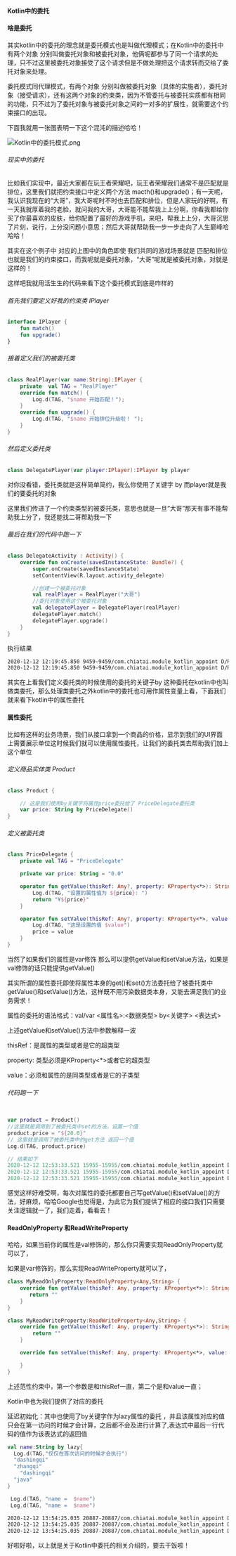 #### Kotlin中的委托

#### 啥是委托

其实kotlin中的委托的理念就是委托模式也是叫做代理模式；在Kotlin中的委托中有两个对象 分别叫做委托对象和被委托对象，他俩呢都参与了同一个请求的处理，只不过这里被委托对象接受了这个请求但是不做处理把这个请求转而交给了委托对象来处理。

委托模式同代理模式，有两个对象 分别叫做被委托对象（具体的实施者），委托对象（接受请求），还有这两个对象的约束类，因为不管委托与被委托实质都有相同的功能，只不过为了委托对象与被委托对象之间的一对多的扩展性，就需要这个约束接口的出现。

下面我就用一张图表明一下这个混沌的描述哈哈！

![Kotlin中的委托模式.png](https://upload-images.jianshu.io/upload_images/4997216-3ef987d5aae2c04f.png?imageMogr2/auto-orient/strip%7CimageView2/2/w/1240)

###### 现实中的委托

比如我们实现中，最近大家都在玩王者荣耀吧，玩王者荣耀我们通常不是匹配就是排位，这里我们就把约束接口中定义两个方法 macth()和upgrade()；有一天呢，我认识我现在的“大哥”，我大哥呢时不时也去匹配和排位，但是人家玩的好啊，有一天我就厚着我的老脸，就问我的大哥，大哥能不能帮我上上分啊，你看我都给你买了你最喜欢的皮肤，给你配置了最好的游戏手机，来吧，帮我上上分，大哥沉思了片刻，说行，上分没问题小意思；然后大哥就帮助我一步一步走向了人生巅峰哈哈哈！

其实在这个例子中 对应的上图中的角色即使 我们共同的游戏场景就是 匹配和排位 也就是我们的约束接口，而我呢就是委托对象，“大哥”呢就是被委托对象，对就是这样的！

这样吧我就用活生生的代码来看下这个委托模式到底是咋样的

###### 首先我们要定义好我的约束类 IPlayer

```kotlin
interface IPlayer {
    fun match()
    fun upgrade()
}
```

###### 接着定义我们的被委托类

```kotlin
class RealPlayer(var name:String):IPlayer {
    private  val TAG = "RealPlayer"
    override fun match() {
        Log.d(TAG, "$name 开始匹配！");
    }
    override fun upgrade() {
        Log.d(TAG, "$name 开始排位升级啦！ ");
    }
}
```

###### 然后定义委托类

```kotlin
class DelegatePlayer(var player:IPlayer):IPlayer by player 
```

对你没看错，委托类就是这样简单简约，我么你使用了关键字 by 而player就是我们的要委托的对象

这里我们传进了一个约束类型的被委托类，意思也就是一旦“大哥”那天有事不能帮助我上分了，我还能找二哥帮助我一下

###### 最后在我们的代码中跑一下

```kotlin
class DelegateActivity : Activity() {
    override fun onCreate(savedInstanceState: Bundle?) {
        super.onCreate(savedInstanceState)
        setContentView(R.layout.activity_delegate)

        //创建一个被委托对象
        val realPlayer = RealPlayer("大哥")
        //委托对象使用这个被委托对象
        val delegatePlayer = DelegatePlayer(realPlayer)
        delegatePlayer.match()
        delegatePlayer.upgrade()
    }
}
```

执行结果

```xml
2020-12-12 12:19:45.850 9459-9459/com.chiatai.module_kotlin_appoint D/RealPlayer: 大哥 开始匹配！
2020-12-12 12:19:45.850 9459-9459/com.chiatai.module_kotlin_appoint D/RealPlayer: 大哥 开始排位升级啦！
```

其实在上看我们定义委托类的时候使用的委托的关键子by 这种委托在kotlin中也叫做类委托，那么处理类委托之外kotlin中的委托也可用作属性变量上看，下面我们就来看下kotlin中的属性委托

#### 属性委托

比如有这样的业务场景，我们从接口拿到一个商品的价格，显示到我们的UI界面上需要展示单位这时候我们就可以使用属性委托，让我们的委托类去帮助我们加上这个单位

###### 定义商品实体类 Product

```kotlin
class Product {

    // 这是我们使用by关键字将属性price委托给了 PriceDelegate委托类
    var price: String by PriceDelegate()
}
```

###### 定义被委托类

```kotlin
class PriceDelegate {
    private val TAG = "PriceDelegate"

    private var price: String = "0.0"

    operator fun getValue(thisRef: Any?, property: KProperty<*>): String {
        Log.d(TAG, "设置的属性值为 ${price}: ")
        return "¥${price}"
    }

    operator fun setValue(thisRef: Any?, property: KProperty<*>, value: String) {
        Log.d(TAG, "这是设置的值 $value")
        price = value
    }
}
```

当然了如果我们的属性是var修饰 那么可以提供getValue和setValue方法，如果是val修饰的话只能提供getValue()

其实所谓的属性委托即使将属性本身的get()和set()方法委托给了被委托类中getValue()和setValue()方法，这样既不用污染数据类本身，又能去满足我们的业务需求！

属性的委托的语法格式：val/var <属性名>:<数据类型>  by<关键字> <表达式>

上述getValue和setValue()方法中参数解释一波

thisRef：是属性的类型或者是它的超类型

property: 类型必须是KProperty<*>或者它的超类型

value：必须和属性的是同类型或者是它的子类型

###### 代码跑一下

```kotlin

var product = Product()
//这里就是调用到了被委托类中set的方法，设置一个值
product.price = "${20.0}"
// 这里就是调用了被委托类中的get方法 返回一个值
Log.d(TAG, product.price)

// 结果如下
2020-12-12 12:53:33.521 15955-15955/com.chiatai.module_kotlin_appoint D/PriceDelegate: 这是设置的值 20.0
2020-12-12 12:53:33.521 15955-15955/com.chiatai.module_kotlin_appoint D/PriceDelegate: 设置的属性值为 20.0: 
2020-12-12 12:53:33.521 15955-15955/com.chiatai.module_kotlin_appoint D/DelegateActivity: ¥20.0
```

感觉这样好难受啊，每次对属性的委托都要自己写getValue()和setValue()的方法，好麻烦，哈哈Google也觉得是，为此它为我们提供了相应的接口我们只需要关注逻辑就一了，我们走着，看看去！

#### ReadOnlyProperty 和ReadWriteProperty

哈哈，如果当前你的属性是val修饰的，那么你只需要实现ReadOnlyProperty就可以了，

如果是var修饰的，那么实现ReadWriteProperty就可以了，

```kotlin
class MyReadOnlyProperty:ReadOnlyProperty<Any,String> {
    override fun getValue(thisRef: Any, property: KProperty<*>): String {
       return ""
    }
}
```

```kotlin
class MyReadWriteProperty:ReadWriteProperty<Any,String> {
    override fun getValue(thisRef: Any, property: KProperty<*>): String {
        return ""
    }

    override fun setValue(thisRef: Any, property: KProperty<*>, value: String) {

    }
}
```

上述范性约束中，第一个参数是和thisRef一直，第二个是和value一直；

Kotlin中也为我们提供了对应的委托

延迟初始化：其中也使用了by关键字作为lazy属性的委托 ，并且该属性对应的值只会在第一访问的时候才会计算，之后都不会及进行计算了,表达式中最后一行代码的值作为该表达式的返回值

```kotlin
val name:String by lazy{
  Log.d(TAG,"仅仅在首次访问的时候才会执行")
  "dashingqi"
  "zhangqi"
	"dashingqi"
  "java"
}

 Log.d(TAG, "name =  $name")
 Log.d(TAG, "name =  $name")
```

```xml
2020-12-12 13:54:25.035 20887-20887/com.chiatai.module_kotlin_appoint D/DelegateActivity: 仅仅在首次访问的时候才会执行
2020-12-12 13:54:25.035 20887-20887/com.chiatai.module_kotlin_appoint D/DelegateActivity: name =  java
2020-12-12 13:54:25.035 20887-20887/com.chiatai.module_kotlin_appoint D/DelegateActivity: name =  java

```



好啦好啦，以上就是关于Kotlin中委托的相关介绍的，要去干饭啦！

